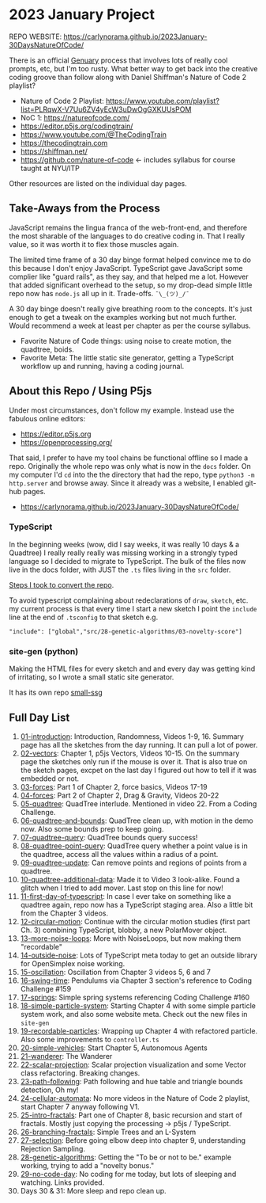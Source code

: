 # 2023 January Project

REPO WEBSITE: <https://carlynorama.github.io/2023January-30DaysNatureOfCode/>

There is an official [Genuary](https://genuary.art) process that involves lots of really cool prompts, etc, but I'm too rusty. What better way to get back into the creative coding groove than follow along with Daniel Shiffman's Nature of Code 2 playlist? 

- Nature of Code 2 Playlist: <https://www.youtube.com/playlist?list=PLRqwX-V7Uu6ZV4yEcW3uDwOgGXKUUsPOM>
- NoC 1: <https://natureofcode.com/>
- <https://editor.p5js.org/codingtrain/>
- <https://www.youtube.com/@TheCodingTrain>
- <https://thecodingtrain.com>
- <https://shiffman.net/>
- <https://github.com/nature-of-code> <- includes syllabus for course taught at NYU/ITP

Other resources are listed on the individual day pages. 

## Take-Aways from the Process

JavaScript remains the lingua franca of the web-front-end, and therefore the most sharable of the languages to do creative coding in. That I really value, so it was worth it to flex those muscles again. 

The limited time frame of a 30 day binge format helped convince me to do this because I don't enjoy JavaScript. TypeScript gave JavaScript some complier like "guard rails", as they say, and that helped me a lot. However that added significant overhead to the setup, so my drop-dead simple little repo now has `node.js` all up in it.  Trade-offs. `¯\_(ツ)_/¯`

A 30 day binge doesn't really give breathing room to the concepts. It's just enough to get a tweak on the examples working but not much further. Would recommend a week at least per chapter as per the course syllabus. 

- Favorite Nature of Code things: using noise to create motion, the quadtree, boids. 
- Favorite Meta: The little static site generator, getting a TypeScript workflow up and running, having a coding journal. 

## About this Repo / Using P5js

Under most circumstances, don't follow my example. Instead use the fabulous online editors:

- <https://editor.p5js.org>
- <https://openprocessing.org/>

That said, I prefer to have my tool chains be functional offline so I made a repo. Originally the whole repo was only what is now in the `docs` folder. On my computer I'd `cd` into the the directory that had the repo, type `python3 -m http.server` and browse away. Since it already was a website, I enabled git-hub pages.

* <https://carlynorama.github.io/2023January-30DaysNatureOfCode/>


### TypeScript

In the beginning weeks (wow, did I say weeks, it was really 10 days & a Quadtree) I really really really was missing working in a strongly typed language so I decided to migrate to TypeScript. The bulk of the files now live in the docs folder, with JUST the `.ts` files living in the `src` folder.

[Steps I took to convert the repo](moving-to-typescript.md).

To avoid typescript complaining about redeclarations of `draw`, `sketch`, etc. my current process is that every time I start a new sketch I point the `include` line at the end of `.tsconfig` to that sketch e.g. 

`"include": ["global","src/28-genetic-algorithms/03-novelty-score"]`

### site-gen (python)
Making the HTML files for every sketch and and every day was getting kind of irritating, so I wrote a small static site generator. 

It has its own repo [small-ssg](https://github.com/carlynorama/small-ssg)

## Full Day List

1. [01-introduction](docs/01-introduction): Introduction, Randomness, Videos 1-9, 16. Summary page has all the sketches from the day running. It can pull a lot of power.
2. [02-vectors](docs/02-vectors): Chapter 1, p5js Vectors, Videos 10-15. On the summary page the sketches only run if the mouse is over it. That is also true on the sketch pages, excpet on the last day I figured out how to tell if it was embedded or not.
3. [03-forces](docs/03-forces): Part 1 of Chapter 2, force basics, Videos 17-19
4. [04-forces](docs/04-forces): Part 2 of Chapter 2, Drag & Gravity, Videos 20-22
5. [05-quadtree](docs/05-quadtree): QuadTree interlude. Mentioned in video 22. From a Coding Challenge.
6. [06-quadtree-and-bounds](docs/06-quadtree-and-bounds): QuadTree clean up, with motion in the demo now. Also some bounds prep to keep going.
7. [07-quadtree-query](docs/07-quadtree-query): QuadTree bounds query success!
8. [08-quadtree-point-query](docs/08-quadtree-point-query): QuadTree query whether a point value is in the quadtree, access all the values within a radius of a point.
9. [09-quadtree-update](docs/09-quadtree-update): Can remove points and regions of points from a quadtree.
10. [10-quadtree-additional-data](docs/10-quadtree-additional-data): Made it to Video 3 look-alike. Found a glitch when I tried to add mover. Last stop on this line for now!
11. [11-first-day-of-typescript](docs/11-first-day-of-typescript): In case I ever take on something like a quadtree again, repo now has a TypeScript staging area. Also a little bit from the Chapter 3 videos.
12. [12-circular-motion](docs/12-circular-motion): Continue with the circular motion studies (first part Ch. 3) combining TypeScript, blobby, a new PolarMover object.
13. [13-more-noise-loops](docs/13-more-noise-loops): More with NoiseLoops, but now making them "recordable"
14. [14-outside-noise](docs/14-outside-noise): Lots of TypeScript meta today to get an outside library for OpenSimplex noise working.
15. [15-oscillation](docs/15-oscillation): Oscillation from Chapter 3 videos 5, 6 and 7
16. [16-swing-time](docs/16-swing-time): Pendulums via Chapter 3 section's reference to Coding Challenge #159
17. [17-springs](docs/17-springs): Simple spring systems referencing Coding Challenge #160
18. [18-simple-particle-system](docs/18-simple-particle-system): Starting Chapter 4 with some simple particle system work, and also some website meta. Check out the new files in `site-gen`
19. [19-recordable-particles](docs/19-recordable-particles): Wrapping up Chapter 4 with refactored particle. Also some improvements to `controller.ts`
20. [20-simple-vehicles](docs/20-simple-vehicles): Start Chapter 5, Autonomous Agents
21. [21-wanderer](docs/21-wanderer): The Wanderer
22. [22-scalar-projection](docs/22-scalar-projection): Scalar projection visualization and some Vector class refactoring. Breaking changes.
23. [23-path-following](docs/23-path-following): Path following and hue table and triangle bounds detection, Oh my!
24. [24-cellular-automata](docs/24-cellular-automata): No more videos in the Nature of Code 2 playlist, start Chapter 7 anyway following V1.
25. [25-intro-fractals](docs/25-intro-fractals): Part one of Chapter 8, basic recursion and start of fractals. Mostly just copying the processing -> p5js / TypeScript.
26. [26-branching-fractals](docs/26-branching-fractals): Simple Trees and an L-System
27. [27-selection](docs/27-selection): Before going elbow deep into chapter 9, understanding Rejection Sampling.
28. [28-genetic-algorithms](docs/28-genetic-algorithms): Getting the "To be or not to be." example working, trying to add a "novelty bonus."
29. [29-no-code-day](docs/29-no-code-day): No coding for me today, but lots of sleeping and watching. Links provided.
30. Days 30 & 31: More sleep and repo clean up. 



